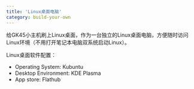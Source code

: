 ```yaml
---
title: 'Linux桌面电脑'
category: build-your-own
---
```



给GK45小主机刷上Linux桌面，作为一台独立的Linux桌面电脑，方便随时访问Linux环境（不用打开笔记本电脑双系统启动Linux）。

Linux桌面软件配置：

* Operating System: Kubuntu
* Desktop Environment: KDE Plasma
* App store: Flathub